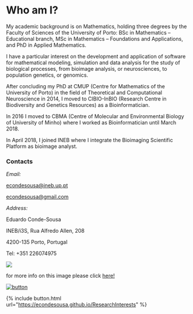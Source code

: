 # Who am I?

My academic background is on Mathematics, holding three degrees by the Faculty of Sciences of the University of Porto: BSc in Mathematics – Educational branch, MSc in Mathematics – Foundations and Applications, and PhD in Applied Mathematics.

I have a particular interest on the development and application of software for mathematical modeling, simulation and data analysis for the study of biological processes, from bioimage analysis, or neurosciences, to population genetics, or genomics.

After concluding my PhD at CMUP (Centre for Mathematics of the University of Porto) in the field of Theoretical and Computational Neuroscience in 2014, I moved to CIBIO-InBIO (Research Centre in Biodiversity and Genetics Resources) as a Bioinformatician.

In 2016 I moved to CBMA (Centre of Molecular and Environmental Biology of University of Minho) where I worked as Bioinformatician until March 2018.

In April 2018, I joined INEB where I integrate the Bioimaging Scientific Platform as bioimage analyst.
   
  
### Contacts

*Email:*

[econdesousa@ineb.up.pt](mailto:econdesousa@ineb.up.pt)

[econdesousa@gmail.com](mailto:econdesousa@gmail.com)

*Address:*

Eduardo Conde-Sousa

INEB/i3S, Rua Alfredo Allen, 208

4200-135 Porto, Portugal

Tel: +351 226074975


<img src="https://econdesousa.github.io/assets/008_passe.gif" >


for more info on this image please click [here!](https://github.com/econdesousa/ImageAnalysis/tree/master/gifWithOverlay)




[![button](http://www.presentationpro.com/images/product/medium/slide/PPP_CGENE_LT3_Presentation-PowerPoint-Slide-Graphic_Push_Button_Up.jpg)](https://econdesousa.github.io/ResearchInterests)


{% include button.html url="https://econdesousa.github.io/ResearchInterests" %}
